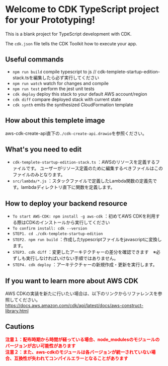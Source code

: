 # Welcome to CDK TypeScript project for your Prototyping!

This is a blank project for TypeScript development with CDK.

The `cdk.json` file tells the CDK Toolkit how to execute your app.

## Useful commands

 * `npm run build`   compile typescript to js // cdk-templete-startup-edition-stack.tsを編集したら必ず実行してください
 * `npm run watch`   watch for changes and compile
 * `npm run test`    perform the jest unit tests
 * `cdk deploy`      deploy this stack to your default AWS account/region
 * `cdk diff`        compare deployed stack with current state
 * `cdk synth`       emits the synthesized CloudFormation template

## How about this templete image
aws-cdk-create-api直下の`./cdk-create-api.drawio`を参照ください。

## What's you need to edit

 * `cdk-templete-startup-edition-stack.ts` ：AWSのリソースを定義するファイルです。
                                            ユーザーがリソース定義のために編集するべきファイルはこのファイルのみとなります。
 * `src/lambda/*.js` ：スタックファイルで定義したLambda関数の定義先です。lambdaディレクトリ直下に関数を定義します。

## How to deploy your backend resource
 * `To start AWS-CDK: npm install -g aws-cdk` ：初めてAWS CDKを利用する際はCDKのインストールから実行してください
 * `To confirm install: cdk --version`
 * `STEP1. cd ./cdk-templete-startup-edition`
 * `STEP2. npm run build` ：作成したtypescriptファイルをjavascriptに変換します。
 * `STEP3. cdk diff` ：変更したアーキテクチャーの差分を確認できます　※必ずしも実行しなければいけない手順ではありません。
 * `STEP4. cdk deploy` ：アーキテクチャーの新規作成・更新を実行します。

## If you want to learn more about AWS CDK
AWS CDKの実装を新たに行いたい場合は、以下のリンクからリファレンスを参照してください。</br>
https://docs.aws.amazon.com/cdk/api/latest/docs/aws-construct-library.html </br>

## Cautions
<strong style="color: red;">注意１：配布時期から時間が経っている場合、node_modulesのモジュールのバージョンが古い可能性があります</strong></br>
<strong style="color: red;">注意２：また、aws-cdkのモジュールは各バージョンが統一されていない場合、互換性が失われてコンパイルエラーとなることがあります</strong>